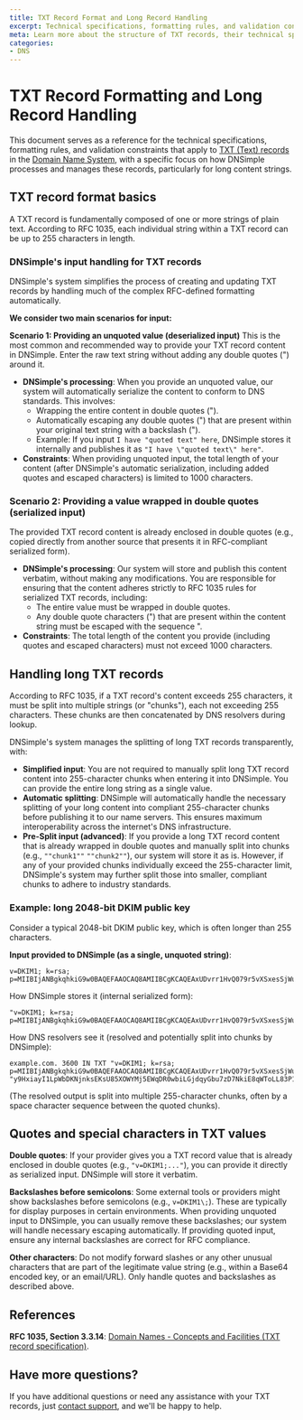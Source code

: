 ```yaml
---
title: TXT Record Format and Long Record Handling
excerpt: Technical specifications, formatting rules, and validation constraints for TXT records.
meta: Learn more about the structure of TXT records, their technical specifications, and how DNSimple handles their validation constraints.
categories:
- DNS
---
```


# TXT Record Formatting and Long Record Handling
This document serves as a reference for the technical specifications, formatting rules, and validation constraints that apply to [TXT (Text) records](/articles/txt-record/)  in the [Domain Name System](/articles/what-is-dns/), with a specific focus on how DNSimple processes and manages these records, particularly for long content strings.

## TXT record format basics
A TXT record is fundamentally composed of one or more strings of plain text. According to RFC 1035, each individual string within a TXT record can be up to 255 characters in length.

### DNSimple's input handling for TXT records
DNSimple's system simplifies the process of creating and updating TXT records by handling much of the complex RFC-defined formatting automatically. 

**We consider two main scenarios for input:**

**Scenario 1: Providing an unquoted value (deserialized input)**
This is the most common and recommended way to provide your TXT record content in DNSimple. Enter the raw text string without adding any double quotes (") around it.
- **DNSimple's processing**: When you provide an unquoted value, our system will automatically serialize the content to conform to DNS standards. This involves:
    - Wrapping the entire content in double quotes (").
    - Automatically escaping any double quotes (") that are present within your original text string with a backslash (\").
    - Example: If you input `I have "quoted text" here`, DNSimple stores it internally and publishes it as `"I have \"quoted text\" here"`.
- **Constraints**: When providing unquoted input, the total length of your content (after DNSimple's automatic serialization, including added quotes and escaped characters) is limited to 1000 characters.
  
### Scenario 2: Providing a value wrapped in double quotes (serialized input)
The provided TXT record content is already enclosed in double quotes (e.g., copied directly from another source that presents it in RFC-compliant serialized form).
- **DNSimple's processing**: Our system will store and publish this content verbatim, without making any modifications. You are responsible for ensuring that the content adheres strictly to RFC 1035 rules for serialized TXT records, including:
    - The entire value must be wrapped in double quotes.
    - Any double quote characters (") that are present within the content string must be escaped with the sequence \".
- **Constraints**: The total length of the content you provide (including quotes and escaped characters) must not exceed 1000 characters.

## Handling long TXT records
According to RFC 1035, if a TXT record's content exceeds 255 characters, it must be split into multiple strings (or "chunks"), each not exceeding 255 characters. These chunks are then concatenated by DNS resolvers during lookup.

DNSimple's system manages the splitting of long TXT records transparently, with: 

- **Simplified input**: You are not required to manually split long TXT record content into 255-character chunks when entering it into DNSimple. You can provide the entire long string as a single value.
- **Automatic splitting**: DNSimple will automatically handle the necessary splitting of your long content into compliant 255-character chunks before publishing it to our name servers. This ensures maximum interoperability across the internet's DNS infrastructure.
- **Pre-Split input (advanced)**: If you provide a long TXT record content that is already wrapped in double quotes and manually split into chunks (e.g., `""chunk1""` `""chunk2""`), our system will store it as is. However, if any of your provided chunks individually exceed the 255-character limit, DNSimple's system may further split those into smaller, compliant chunks to adhere to industry standards.

### Example: long 2048-bit DKIM public key
Consider a typical 2048-bit DKIM public key, which is often longer than 255 characters.

**Input provided to DNSimple (as a single, unquoted string)**:
```
v=DKIM1; k=rsa; p=MIIBIjANBgkqhkiG9w0BAQEFAAOCAQ8AMIIBCgKCAQEAxUDvrr1HvQ079r5vXSxesSjWuLETvRFT4fduNGuT+X/EoWsy/BcFGGlhLu3T21DJiniY0bAGlPHo7Z6Gv/z22fceR45Q9/9oQed9kQDaZhlcnCzYK/2VM3KY0Rkoet/76t1DYlvq60BzZEAC5u1iau3cezho5j1qU6tL1WgVtYDiC2IFrdLGwVm34k3E/bBy9HxiayI1LpWbDKNjnksEKsU85XOWYMj5EWqDR0wbiLGjdqyGbu7zD7NkiE8qWToLL83P1h8qatK8EIfmxbleFS1m5QSvWXIsDNDTA4u6fDG6/JkggbmY/toj8CPQ7Ze6SCoOFvoL4W+9wnBspC51qwIDAQAB
```
How DNSimple stores it (internal serialized form):
```
"v=DKIM1; k=rsa; p=MIIBIjANBgkqhkiG9w0BAQEFAAOCAQ8AMIIBCgKCAQEAxUDvrr1HvQ079r5vXSxesSjWuLETvRFT4fduNGuT+X/EoWsy/BcFGGlhLu3T21DJiniY0bAGlPHo7Z6Gv/z22fceR45Q9/9oQed9kQDaZhlcnCzYK/2VM3KY0Rkoet/76t1DYlvq60BzZEAC5u1iau3cezho5j1qU6tL1WgVtYDiC2IFrdLGwVm34k3E/bBy9HxiayI1LpWbDKNjnksEKsU85XOWYMj5EWqDR0wbiLGjdqyGbu7zD7NkiE8qWToLL83P1h8qatK8EIfmxbleFS1m5QSvWXIsDNDTA4u6fDG6/JkggbmY/toj8CPQ7Ze6SCoOFvoL4W+9wnBspC51qwIDAQAB"
```
How DNS resolvers see it (resolved and potentially split into chunks by DNSimple):
```
example.com. 3600 IN TXT "v=DKIM1; k=rsa; p=MIIBIjANBgkqhkiG9w0BAQEFAAOCAQ8AMIIBCgKCAQEAxUDvrr1HvQ079r5vXSxesSjWuLETvRFT4fduNGuT+X/EoWsy/BcFGGlhLu3T21DJiniY0bAGlPHo7Z6Gv/z22fceR45Q9/9oQed9kQDaZhlcnCzYK/2VM3KY0Rkoet/76t1DYlvq60BzZEAC5u1iau3cezho5j1qU6tL1WgVtYDiC2IFrdLGwVm34k3E/bB" "y9HxiayI1LpWbDKNjnksEKsU85XOWYMj5EWqDR0wbiLGjdqyGbu7zD7NkiE8qWToLL83P1h8qatK8EIfmxbleFS1m5QSvWXIsDNDTA4u6fDG6/JkggbmY/toj8CPQ7Ze6SCoOFvoL4W+9wnBspC51qwIDAQAB"
```
(The resolved output is split into multiple 255-character chunks, often by a space character sequence between the quoted chunks).

## Quotes and special characters in TXT values

**Double quotes**: If your provider gives you a TXT record value that is already enclosed in double quotes (e.g., `"v=DKIM1;..."`), you can provide it directly as serialized input. DNSimple will store it verbatim.

**Backslashes before semicolons**: Some external tools or providers might show backslashes before semicolons (e.g., `v=DKIM1\;`). These are typically for display purposes in certain environments. When providing unquoted input to DNSimple, you can usually remove these backslashes; our system will handle necessary escaping automatically. If providing quoted input, ensure any internal backslashes are correct for RFC compliance.

**Other characters**: Do not modify forward slashes or any other unusual characters that are part of the legitimate value string (e.g., within a Base64 encoded key, or an email/URL). Only handle quotes and backslashes as described above.

## References
**RFC 1035, Section 3.3.14**: [Domain Names - Concepts and Facilities (TXT record specification)](https://datatracker.ietf.org/doc/html/rfc1035).

## Have more questions?
If you have additional questions or need any assistance with your TXT records, just [contact support](https://dnsimple.com/feedback), and we'll be happy to help.

